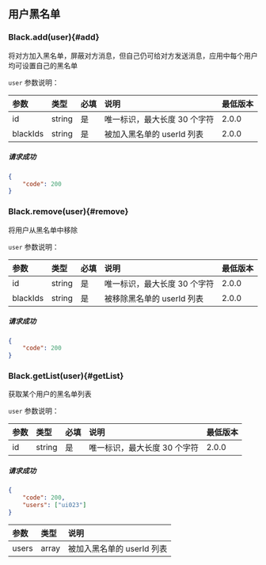## 用户黑名单

### Black.add(user){#add}

将对方加入黑名单，屏蔽对方消息，但自己仍可给对方发送消息，应用中每个用户均可设置自己的黑名单

`user` 参数说明：

| 参数   	 |	类型		| 必填	| 说明 							|最低版本	|
| :----------|:--------	|:-----	|:------------------------------|:----- |
|	id		 |	string	|	是 	| 唯一标识，最大长度 30 个字符		|2.0.0|
|	blackIds |	string	|	是 	| 被加入黑名单的 userId 列表 |2.0.0|

##### 请求成功

```json
{
    "code": 200
}
```

### Black.remove(user){#remove}

将用户从黑名单中移除

`user` 参数说明：

| 参数   	 |	类型		| 必填	| 说明 							|最低版本	|
| :----------|:--------	|:-----	|:------------------------------|:----- |
|	id		 |	string	|	是 	| 唯一标识，最大长度 30 个字符		|2.0.0|
|	blackIds |	string	|	是 	| 被移除黑名单的 userId 列表 		|2.0.0|

##### 请求成功

```json
{
    "code": 200
}
```

### Black.getList(user){#getList}

获取某个用户的黑名单列表

`user` 参数说明：

| 参数   	 |	类型		| 必填	| 说明 							|最低版本	|
| :----------|:--------	|:-----	|:------------------------------|:----- |
|	id		 |	string	|	是 	| 唯一标识，最大长度 30 个字符		|2.0.0|

##### 请求成功

```json
{
	"code": 200,
	"users": ["ui023"]
}
```
| 参数   	 |	类型		| 说明	
| :----------|:--------	|:-----	
|	users	 |	array	| 被加入黑名单的 userId 列表
